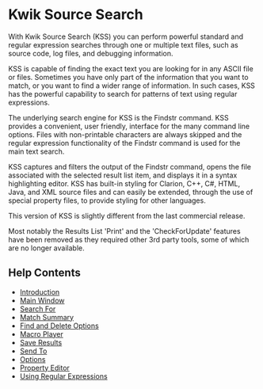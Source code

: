 # Kwik Source Search #

With Kwik Source Search (KSS) you can perform powerful standard and regular expression searches through one or multiple text files, such as source code, log files, and debugging information.

KSS is capable of finding the exact text you are looking for in any ASCII file or files. Sometimes you have only part of the information that you want to match, or you want to find a wider range of information. In such cases, KSS has the powerful capability to search for patterns of text using regular expressions.

The underlying search engine for KSS is the Findstr command. KSS provides a convenient, user friendly, interface for the many command line options. Files with non-printable characters are always skipped and the regular expression functionality of the Findstr command is used for the main text search.

KSS captures and filters the output of the Findstr command, opens the file associated with the selected result list item, and displays it in a syntax highlighting editor. KSS has built-in styling for Clarion, C++, C#, HTML, Java, and XML source files and can easily be extended, through the use of special property files, to provide styling for other languages.


This version of KSS is slightly different from the last commercial release.

Most notably the Results List 'Print' and the 'CheckForUpdate' features have been removed as they required other 3rd party tools, some of which are no longer available.

## Help Contents ##

- [Introduction](help//Introduction.md)
- [Main Window](help//Main.md)
- [Search For](help//SearchFor.md)
- [Match Summary](help//MatchSummary.md)
- [Find and Delete Options](help//FindAndDeleteOptions.md)
- [Macro Player](help//MacroPlayer.md)
- [Save Results](help//SaveResults.md)
- [Send To](help//SendTo.md)
- [Options](help//Options.md)
- [Property Editor](help//PropertyEditor.md)
- [Using Regular Expressions](help//UsingRegularExpressions.md)